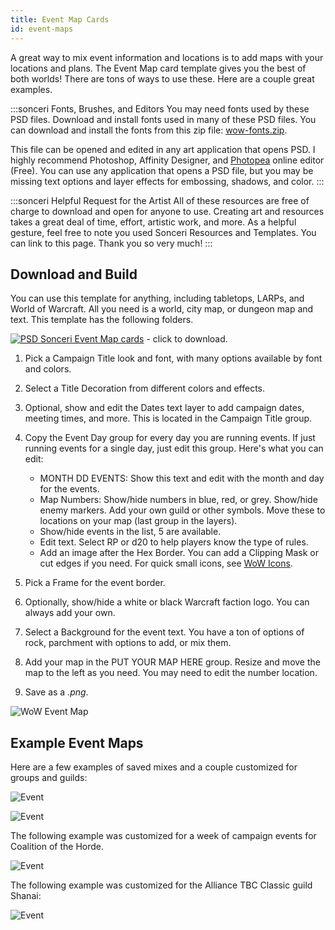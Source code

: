 ```yaml
---
title: Event Map Cards
id: event-maps
---
```


A great way to mix event information and locations is to add maps with your locations and plans. The Event Map card template gives you the best of both worlds! There are tons of ways to use these. Here are a couple great examples.

:::sonceri Fonts, Brushes, and Editors
You may need fonts used by these PSD files. Download and install fonts used in many of these PSD files. You can download and install the fonts from this zip file: [wow-fonts.zip](https://drive.google.com/file/d/1-NhzLG83iGJ0gdTmmPVSGjt9X8lTrZDw/view?usp=sharing).

This file can be opened and edited in any art application that opens PSD. I highly recommend Photoshop, Affinity Designer, and [Photopea](https://www.photopea.com/) online editor (Free). You can use any application that opens a PSD file, but you may be missing text options and layer effects for embossing, shadows, and color.
:::

:::sonceri Helpful Request for the Artist
All of these resources are free of charge to download and open for anyone to use. Creating art and resources takes a great deal of time, effort, artistic work, and more. As a helpful gesture, feel free to note you used Sonceri Resources and Templates. You can link to this page. Thank you so very much! 
:::

## Download and Build

You can use this template for anything, including tabletops, LARPs, and World of Warcraft. All you need is a world, city map, or dungeon map and text. This template has the following folders.

[![PSD](/img/psd.png) Sonceri Event Map cards](https://drive.google.com/file/d/1SlEimNQkIVr4YcFSWVp4nIc9tgKMZZT7/view?usp=sharing) - click to download.

1. Pick a Campaign Title look and font, with many options available by font and colors.
1. Select a Title Decoration from different colors and effects.
1. Optional, show and edit the Dates text layer to add campaign dates, meeting times, and more. This is located in the Campaign Title group. 
1. Copy the Event Day group for every day you are running events. If just running events for a single day, just edit this group. Here's what you can edit:

    * MONTH DD EVENTS: Show this text and edit with the month and day for the events.
    * Map Numbers: Show/hide numbers in blue, red, or grey. Show/hide enemy markers. Add your own guild or other symbols. Move these to locations on your map (last group in the layers).
    * Show/hide events in the list, 5 are available.
    * Edit text. Select RP or d20 to help players know the type of rules.
    * Add an image after the Hex Border. You can add a Clipping Mask or cut edges if you need. For quick small icons, see [WoW Icons](https://www.wowhead.com/icons).


1. Pick a Frame for the event border.
1. Optionally, show/hide a white or black Warcraft faction logo. You can always add your own.
1. Select a Background for the event text. You have a ton of options of rock, parchment with options to add, or mix them.
1. Add your map in the PUT YOUR MAP HERE group. Resize and move the map to the left as you need. You may need to edit the number location.
1. Save as a *.png*.

![WoW Event Map](/img/resources/sonceri-event-card.jpg)

## Example Event Maps

Here are a few examples of saved mixes and a couple customized for groups and guilds:

![Event](/img/resources/event-map/event-map1.png)

![Event](/img/resources/event-map/event-map3.png)

The following example was customized for a week of campaign events for Coalition of the Horde.

![Event](/img/resources/event-map/event-homefront.png)

The following example was customized for the Alliance TBC Classic guild Shanai:

![Event](/img/resources/event-map/shanai-card.png)